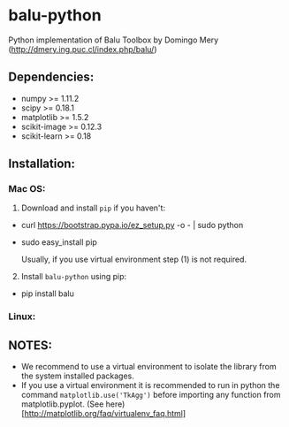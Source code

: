 # balu-python
Python implementation of Balu Toolbox by Domingo Mery (http://dmery.ing.puc.cl/index.php/balu/)

## Dependencies:
- numpy >= 1.11.2
- scipy >= 0.18.1
- matplotlib >= 1.5.2
- scikit-image >= 0.12.3
- scikit-learn >= 0.18

## Installation:
### Mac OS:
1. Download and install `pip` if you haven't:

 - curl https://bootstrap.pypa.io/ez_setup.py -o - | sudo python
    
 - sudo easy_install pip
    
   Usually, if you use virtual environment step (1) is not required.
    
2. Install `balu-python` using pip:
    
 - pip install balu
 
### Linux:
    
## NOTES:
- We recommend to use a virtual environment to isolate the library from the system installed packages. 
- If you use a virtual environment it is recommended to run in python the command `matplotlib.use('TkAgg')` before importing any function from matplotlib.pyplot. (See here)[http://matplotlib.org/faq/virtualenv_faq.html]
